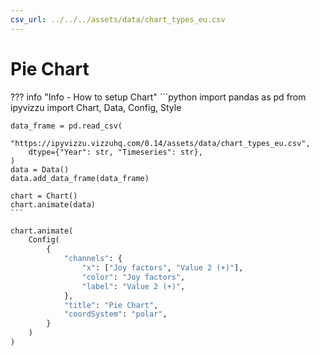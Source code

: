 ```yaml
---
csv_url: ../../../assets/data/chart_types_eu.csv
---
```


# Pie Chart

<div id="example_01"></div>

??? info "Info - How to setup Chart"
    ```python
    import pandas as pd
    from ipyvizzu import Chart, Data, Config, Style

    data_frame = pd.read_csv(
        "https://ipyvizzu.vizzuhq.com/0.14/assets/data/chart_types_eu.csv",
        dtype={"Year": str, "Timeseries": str},
    )
    data = Data()
    data.add_data_frame(data_frame)

    chart = Chart()
    chart.animate(data)
    ```

```python
chart.animate(
    Config(
        {
            "channels": {
                "x": ["Joy factors", "Value 2 (+)"],
                "color": "Joy factors",
                "label": "Value 2 (+)",
            },
            "title": "Pie Chart",
            "coordSystem": "polar",
        }
    )
)
```

<script src="./pie_rectangle_1dis_1con.js"></script>
